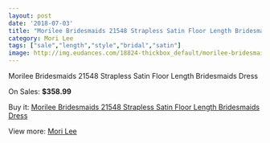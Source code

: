 ```yaml
---
layout: post
date: '2018-07-03'
title: "Morilee Bridesmaids 21548 Strapless Satin Floor Length Bridesmaids Dress"
category: Mori Lee
tags: ["sale","length","style","bridal","satin"]
image: http://img.eudances.com/18824-thickbox_default/morilee-bridesmaids-21548-strapless-satin-floor-length-bridesmaids-dress.jpg
---
```

Morilee Bridesmaids 21548 Strapless Satin Floor Length Bridesmaids Dress

On Sales: **$358.99**
<a href="https://www.eudances.com/en/mori-lee/5595-morilee-bridesmaids-21548-strapless-satin-floor-length-bridesmaids-dress.html"><amp-img layout="responsive" width="600" height="600" src="//img.eudances.com/18824-thickbox_default/morilee-bridesmaids-21548-strapless-satin-floor-length-bridesmaids-dress.jpg" alt="Morilee Bridesmaids 21548 Strapless Satin Floor Length Bridesmaids Dress 0" /></a>
<a href="https://www.eudances.com/en/mori-lee/5595-morilee-bridesmaids-21548-strapless-satin-floor-length-bridesmaids-dress.html"><amp-img layout="responsive" width="600" height="600" src="//img.eudances.com/18826-thickbox_default/morilee-bridesmaids-21548-strapless-satin-floor-length-bridesmaids-dress.jpg" alt="Morilee Bridesmaids 21548 Strapless Satin Floor Length Bridesmaids Dress 1" /></a>
<a href="https://www.eudances.com/en/mori-lee/5595-morilee-bridesmaids-21548-strapless-satin-floor-length-bridesmaids-dress.html"><amp-img layout="responsive" width="600" height="600" src="//img.eudances.com/18825-thickbox_default/morilee-bridesmaids-21548-strapless-satin-floor-length-bridesmaids-dress.jpg" alt="Morilee Bridesmaids 21548 Strapless Satin Floor Length Bridesmaids Dress 2" /></a>

Buy it: [Morilee Bridesmaids 21548 Strapless Satin Floor Length Bridesmaids Dress](https://www.eudances.com/en/mori-lee/5595-morilee-bridesmaids-21548-strapless-satin-floor-length-bridesmaids-dress.html "Morilee Bridesmaids 21548 Strapless Satin Floor Length Bridesmaids Dress")

View more: [Mori Lee](https://www.eudances.com/en/65-mori-lee "Mori Lee")